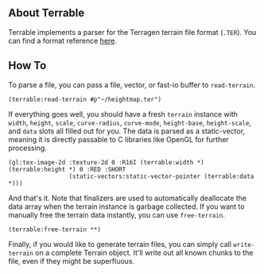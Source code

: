 ## About Terrable
Terrable implements a parser for the Terragen terrain file format (`.TER`). You can find a format reference [here](https://planetside.co.uk/wiki/index.php?title=Terragen_.TER_Format).

## How To
To parse a file, you can pass a file, vector, or fast-io buffer to `read-terrain`.

    (terrable:read-terrain #p"~/heightmap.ter")

If everything goes well, you should have a fresh `terrain` instance with `width`, `height`, `scale`, `curve-radius`, `curve-mode`, `height-base`, `height-scale`, and `data` slots all filled out for you. The data is parsed as a static-vector, meaning it is directly passable to C libraries like OpenGL for further processing.

    (gl:tex-image-2d :texture-2d 0 :R16I (terrable:width *) (terrable:height *) 0 :RED :SHORT
                     (static-vectors:static-vector-pointer (terrable:data *)))

And that's it. Note that finalizers are used to automatically deallocate the data array when the terrain instance is garbage collected. If you want to manually free the terrain data instantly, you can use `free-terrain`.

    (terrable:free-terrain **)

Finally, if you would like to generate terrain files, you can simply call `write-terrain` on a complete Terrain object. It'll write out all known chunks to the file, even if they might be superfluous.
